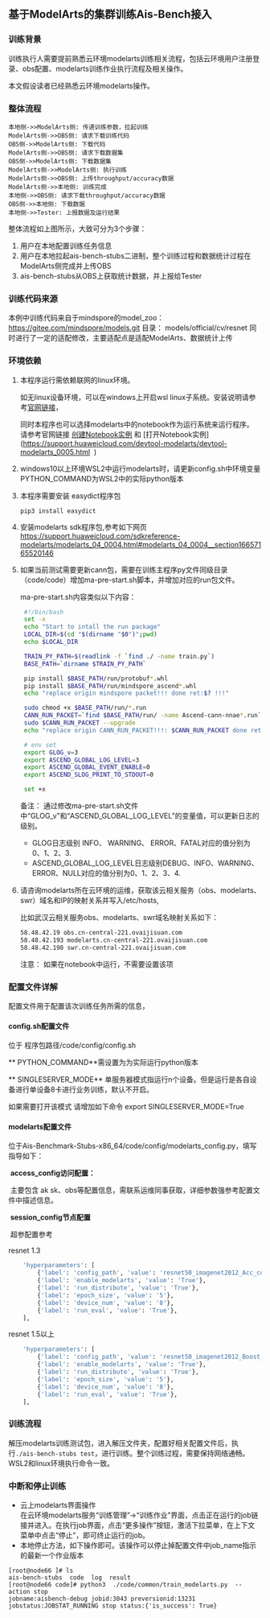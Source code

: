 ## 基于ModelArts的集群训练Ais-Bench接入

### 训练背景
训练执行人需要提前熟悉云环境modelarts训练相关流程，包括云环境用户注册登录、obs配置、modelarts训练作业执行流程及相关操作。

本文假设读者已经熟悉云环境modelarts操作。
### 整体流程

```sequence
本地侧->>ModelArts侧: 传递训练参数，拉起训练
ModelArts侧->>OBS侧: 请求下载训练代码
OBS侧->>ModelArts侧: 下载代码
ModelArts侧->>OBS侧: 请求下载数据集
OBS侧->>ModelArts侧: 下载数据集
ModelArts侧->>ModelArts侧: 执行训练
ModelArts侧->>OBS侧: 上传throughput/accuracy数据
ModelArts侧->>本地侧: 训练完成
本地侧->>OBS侧: 请求下载throughput/accuracy数据
OBS侧->>本地侧: 下载数据
本地侧->>Tester: 上报数据及运行结果
```

整体流程如上图所示，大致可分为3个步骤：

1. 用户在本地配置训练任务信息
2. 用户在本地拉起ais-bench-stubs二进制，整个训练过程和数据统计过程在ModelArts侧完成并上传OBS
3. ais-bench-stubs从OBS上获取统计数据，并上报给Tester

### 训练代码来源

本例中训练代码来自于mindspore的model_zoo：
https://gitee.com/mindspore/models.git   目录： models/official/cv/resnet
同时进行了一定的适配修改，主要适配点是适配ModelArts、数据统计上传

### 环境依赖

1. 本程序运行需依赖联网的linux环境。

    如无linux设备环境，可以在windows上开启wsl linux子系统。安装说明请参考[官网链接](https://docs.microsoft.com/zh-cn/windows/wsl/install)，

    同时本程序也可以选择modelarts中的notebook作为运行系统来运行程序。  请参考官网链接  [创建Notebook实例](https://support.huaweicloud.com/devtool-modelarts/devtool-modelarts_0004.html ) 和 [打开Notebook实例](https://support.huaweicloud.com/devtool-modelarts/devtool-modelarts_0005.html  )

2. windows10以上环境WSL2中运行modelarts时，请更新config.sh中环境变量PYTHON_COMMAND为WSL2中的实际python版本

3. 本程序需要安装 easydict程序包
    ```
    pip3 install easydict
    ```

4. 安装modelarts sdk程序包,参考如下网页
https://support.huaweicloud.com/sdkreference-modelarts/modelarts_04_0004.html#modelarts_04_0004__section16657165520146


5. 如果当前测试需要更新cann包，需要在训练主程序py文件同级目录（code/code）增加ma-pre-start.sh脚本，并增加对应的run包文件。

   ma-pre-start.sh内容类似以下内容：
   ```BASH
    #!/bin/bash
    set -x
    echo "Start to intall the run package"
    LOCAL_DIR=$(cd "$(dirname "$0")";pwd)
    echo $LOCAL_DIR
   
    TRAIN_PY_PATH=$(readlink -f `find ./ -name train.py`)
    BASE_PATH=`dirname $TRAIN_PY_PATH`
   
    pip install $BASE_PATH/run/protobuf*.whl
    pip install $BASE_PATH/run/mindspore_ascend*.whl
    echo "replace origin mindspore packet!!! done ret:$? !!!"
   
    sudo chmod +x $BASE_PATH/run/*.run
    CANN_RUN_PACKET=`find $BASE_PATH/run/ -name Ascend-cann-nnae*.run`
    sudo $CANN_RUN_PACKET --upgrade
    echo "replace origin CANN_RUN_PACKET!!!: $CANN_RUN_PACKET done ret:$? !!!"
   
    # env set
    export GLOG_v=3
    export ASCEND_GLOBAL_LOG_LEVEL=3
    export ASCEND_GLOBAL_EVENT_ENABLE=0
    export ASCEND_SLOG_PRINT_TO_STDOUT=0
   
    set +x
   
   ```

   备注：
   通过修改ma-pre-start.sh文件中“GLOG_v”和“ASCEND_GLOBAL_LOG_LEVEL”的变量值，可以更新日志的级别。

   + GLOG日志级别 INFO、 WARNING、 ERROR、FATAL对应的值分别为0、1、2、3.
   + ASCEND_GLOBAL_LOG_LEVEL日志级别DEBUG、INFO、WARNING、ERROR、NULL对应的值分别为0、1、2、3、4.

5. 请咨询modelarts所在云环境的运维，获取该云相关服务（obs、modelarts、swr）域名和IP的映射关系并写入/etc/hosts, 
   
   比如武汉云相关服务obs、modelarts、swr域名映射关系如下：
   
   ```bash
   58.48.42.19 obs.cn-central-221.ovaijisuan.com
   58.48.42.193 modelarts.cn-central-221.ovaijisuan.com
   58.48.42.198 swr.cn-central-221.ovaijisuan.com
   ```
   
   注意： 如果在notebook中运行，不需要设置该项 

### 配置文件详解

配置文件用于配置该次训练任务所需的信息，

#### config.sh配置文件

位于 程序包路径/code/config/config.sh 

**	PYTHON_COMMAND**需设置为为实际运行python版本

**	SINGLESERVER_MODE** 单服务器模式指运行n个设备。但是运行是各自设备进行单设备8卡进行业务训练，默认不开启。

如果需要打开该模式 请增加如下命令 export SINGLESERVER_MODE=True

#### modelarts配置文件

位于Ais-Benchmark-Stubs-x86_64/code/config/modelarts_config.py，填写指导如下：

​		**access_config访问配置：**

​		主要包含 ak sk、obs等配置信息，需联系运维同事获取，详细参数强参考配置文件中描述信息。

​		**session_config节点配置**

​		超参配置参考

resnet 1.3
```BASH
    'hyperparameters': [
        {'label': 'config_path', 'value': 'resnet50_imagenet2012_Acc_config.yaml'},
        {'label': 'enable_modelarts', 'value': 'True'},
        {'label': 'run_distribute', 'value': 'True'},
        {'label': 'epoch_size', 'value': '5'},
        {'label': 'device_num', 'value': '8'},
        {'label': 'run_eval', 'value': 'True'},
    ],
```

resnet 1.5以上

```BASH
    'hyperparameters': [
        {'label': 'config_path', 'value': 'resnet50_imagenet2012_Boost_config.yaml'},
        {'label': 'enable_modelarts', 'value': 'True'},
        {'label': 'run_distribute', 'value': 'True'},
        {'label': 'epoch_size', 'value': '5'},
        {'label': 'device_num', 'value': '8'},
        {'label': 'run_eval', 'value': 'True'},
    ],
```


### 训练流程
解压modelarts训练测试包，进入解压文件夹，配置好相关配置文件后，执行`./ais-bench-stubs test`，进行训练。整个训练过程，需要保持网络通畅。WSL2和linux环境执行命令一致。


### 中断和停止训练
+ 云上modelarts界面操作  
在云环境modelarts服务“训练管理”->“训练作业”界面，点击正在运行的job链接并进入。在执行job界面，点击“更多操作”按钮，激活下拉菜单，在上下文菜单中点击“停止”，即可终止运行的job。
+ 本地停止方法，如下操作即可。该操作可以停止掉配置文件中job_name指示的最新一个作业版本
```
[root@node66 ]# ls
ais-bench-stubs  code  log  result
[root@node66 code]# python3  ./code/common/train_modelarts.py  --action stop
jobname:aisbench-debug jobid:3043 preversionid:13231 jobstatus:JOBSTAT_RUNNING stop status:{'is_success': True}
```